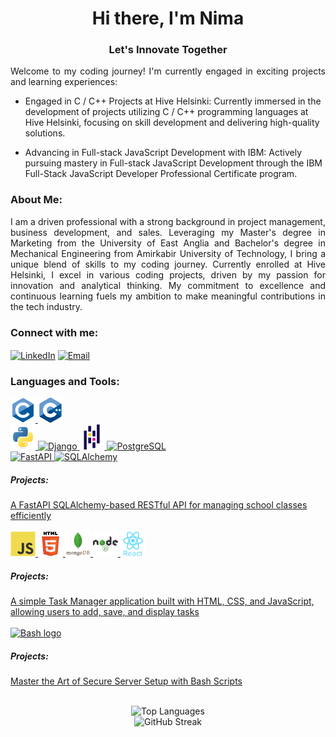 <h1 align="center">Hi there, I'm Nima</h1>
<h3 align="center">Let's Innovate Together</h3>

<p align="justify">Welcome to my coding journey! I'm currently engaged in exciting projects and learning experiences:</p>

- Engaged in C / C++ Projects at Hive Helsinki: Currently immersed in the development of projects utilizing C / C++ programming languages at Hive Helsinki, focusing on skill development and delivering high-quality solutions.

- Advancing in Full-stack JavaScript Development with IBM: Actively pursuing mastery in Full-stack JavaScript Development through the IBM Full-Stack JavaScript Developer Professional Certificate program.

<h3 align="left">About Me:</h3>
<p align="justify">I am a driven professional with a strong background in project management, business development, and sales. Leveraging my Master's degree in Marketing from the University of East Anglia and Bachelor's degree in Mechanical Engineering from Amirkabir University of Technology, I bring a unique blend of skills to my coding journey. Currently enrolled at Hive Helsinki, I excel in various coding projects, driven by my passion for innovation and analytical thinking. My commitment to excellence and continuous learning fuels my ambition to make meaningful contributions in the tech industry.</p>

<h3 align="left">Connect with me:</h3>
<p align="left">
  <a href="https://linkedin.com/in/nima-nourinejad/" target="_blank"><img align="center" src="https://raw.githubusercontent.com/rahuldkjain/github-profile-readme-generator/master/src/images/icons/Social/linked-in-alt.svg" alt="LinkedIn" height="30" width="40" /></a>
  <a href="mailto:nima.nourinejad@gmail.com" target="_blank"><img align="center" src="https://img.icons8.com/fluent/48/000000/gmail-new.png" alt="Email" height="30" width="40" /></a>
</p>

<h3 align="left">Languages and Tools:</h3>
<p align="left"> 
  <a href="https://www.cprogramming.com/" target="_blank" rel="noreferrer"> 
    <img src="https://raw.githubusercontent.com/devicons/devicon/master/icons/c/c-original.svg" alt="C" width="40" height="40"/> 
  </a>
  <a href="https://www.w3schools.com/cpp/" target="_blank" rel="noreferrer"> 
    <img src="https://raw.githubusercontent.com/devicons/devicon/master/icons/cplusplus/cplusplus-original.svg" alt="C++" width="40" height="40"/> 
  </a>
  <br>
  <a href="https://www.python.org" target="_blank" rel="noreferrer"> 
    <img src="https://raw.githubusercontent.com/devicons/devicon/master/icons/python/python-original.svg" alt="Python" width="40" height="40"/> 
  </a>
  <a href="https://www.djangoproject.com/" target="_blank" rel="noreferrer"> 
    <img src="https://cdn.worldvectorlogo.com/logos/django.svg" alt="Django" width="40" height="40"/> 
  </a> 
  <a href="https://pandas.pydata.org/" target="_blank" rel="noreferrer"> 
    <img src="https://raw.githubusercontent.com/devicons/devicon/2ae2a900d2f041da66e950e4d48052658d850630/icons/pandas/pandas-original.svg" alt="Pandas" width="40" height="40"/>
  </a>
  <a href="https://www.postgresql.org/" target="_blank" rel="noreferrer"> 
    <img src="https://cdn.jsdelivr.net/gh/devicons/devicon/icons/postgresql/postgresql-original.svg" alt="PostgreSQL" height="40"/>
  </a>
  <br>
  <a href="https://fastapi.tiangolo.com/" target="_blank" rel="noreferrer"> 
    <img src="https://cdn.jsdelivr.net/gh/devicons/devicon/icons/fastapi/fastapi-original.svg" alt="FastAPI" height="40"/>
  </a>
  <a href="https://www.sqlalchemy.org/" target="_blank" rel="noreferrer"> 
    <img src="https://cdn.jsdelivr.net/gh/devicons/devicon/icons/sqlalchemy/sqlalchemy-original.svg" alt="SQLAlchemy" height="40"/>
  </a>
  <br>
  <h5 align="left">Projects:</h5>
  <a href="https://github.com/nima-nourinejad/fastapi-sqlalchemy-school-management"> A FastAPI SQLAlchemy-based RESTful API for managing school classes efficiently </a> 
  <br> <br>
  <a href="https://developer.mozilla.org/en-US/docs/Web/JavaScript" target="_blank" rel="noreferrer"> 
    <img src="https://raw.githubusercontent.com/devicons/devicon/master/icons/javascript/javascript-original.svg" alt="JavaScript" width="40" height="40"/> 
  </a> 
  <a href="https://www.w3.org/html/" target="_blank" rel="noreferrer"> 
    <img src="https://raw.githubusercontent.com/devicons/devicon/master/icons/html5/html5-original-wordmark.svg" alt="HTML5" width="40" height="40"/> 
  </a> 
  <a href="https://www.mongodb.com/" target="_blank" rel="noreferrer"> 
    <img src="https://raw.githubusercontent.com/devicons/devicon/master/icons/mongodb/mongodb-original-wordmark.svg" alt="MongoDB" width="40" height="40"/> 
  </a> 
  <a href="https://nodejs.org" target="_blank" rel="noreferrer"> 
    <img src="https://raw.githubusercontent.com/devicons/devicon/master/icons/nodejs/nodejs-original-wordmark.svg" alt="Node.js" width="40" height="40"/> 
  </a> 
  <a href="https://reactjs.org/" target="_blank" rel="noreferrer"> 
    <img src="https://raw.githubusercontent.com/devicons/devicon/master/icons/react/react-original-wordmark.svg" alt="React" width="40" height="40"/> 
  </a>
  <br>
  <h5 align="left">Projects:</h5>
  <a href="https://github.com/nima-nourinejad/Task-Manager"> A simple Task Manager application built with HTML, CSS, and JavaScript, allowing users to add, save, and display tasks </a>
  <br><br>
 <a href="https://www.gnu.org/software/bash/" target="_blank" rel="noreferrer">
  <img src="https://cdn.jsdelivr.net/gh/devicons/devicon/icons/bash/bash-original.svg" height="40" alt="Bash logo"  />
 </a>
  <br>
  <h5 align="left">Projects:</h5>
  <a href="https://github.com/nima-nourinejad/Born2beRoot"> Master the Art of Secure Server Setup with Bash Scripts </a> 
  <br> <br>
</p>

<!-- GitHub Stats -->
<p align="center">
  <img src="https://github-readme-stats.vercel.app/api/top-langs/?username=nima-nourinejad&theme=light&hide_border=true&include_all_commits=false&count_private=false&layout=compact" alt="Top Languages" />
  <br/>
  <img src="https://github-readme-streak-stats.herokuapp.com/?user=nima-nourinejad&theme=default&hide_border=true" alt="GitHub Streak" />
</p>
